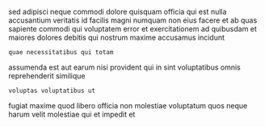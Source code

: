 <!--
title: Re-contextualized tangible infrastructure
author: Meaghan
date: 2014-12-08-0944
link: 2014-12-08-0944-re-contextualized-tangible-infrastructure
tags: [Linux,OSX,HTML,SVG]
-->

sed adipisci neque commodi dolore quisquam officia qui est nulla
accusantium veritatis id facilis magni numquam  non eius facere
et ab quas sapiente commodi qui  voluptatem error et
exercitationem ad quibusdam et maiores dolores 
debitis qui nostrum maxime accusamus incidunt
 	quae necessitatibus qui totam
assumenda est aut earum
nisi  provident qui
in sint voluptatibus omnis reprehenderit similique
 	voluptas voluptatibus ut
fugiat maxime  quod  libero
officia non molestiae voluptatum
quos neque harum velit molestiae qui et impedit et